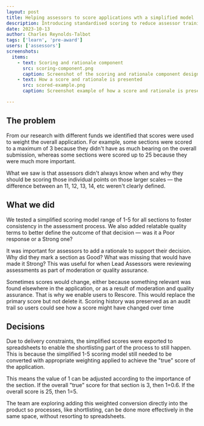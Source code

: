 ```yaml
---
layout: post
title: Helping assessors to score applications wth a simplified model
description: Introducing standardised scoring to reduce assessor training and improve cross-fund evaluation and comparison
date: 2023-10-13
author: Charles Reynolds-Talbot
tags: ['learn', 'pre-award'] 
users: ['assessors']
screenshots:
  items:
    - text: Scoring and rationale component
      src: scoring-component.png
      caption: Screenshot of the scoring and rationale component design implemented
    - text: How a score and rationale is presented
      src: scored-example.png
      caption: Screenshot example of how a score and rationale is presented to assessors

---
```


## The problem
From our research with different funds we identified that scores were used to weight the overall application. For example, some sections were scored to a maximum of 3 because they didn't have as much bearing on the overall submission, whereas some sections were scored up to 25 because they were much more important. 

What we saw is that assessors didn't always know when and why they should be scoring those individual points on those larger scales — the difference between an 11, 12, 13, 14, etc weren't clearly defined. 

## What we did
We tested a simplified scoring model range of 1-5 for all sections to foster consistency in the assessment process. We also added relatable quality terms to better define the outcome of that decision — was it a Poor response or a Strong one?

It was important for assessors to add a rationale to support their decision. Why did they mark a section as Good? What was missing that would have made it Strong? This was useful for when Lead Assessors were reviewing assessments as part of moderation or quality assurance. 

Sometimes scores would change, either because something relevant was found elsewhere in the application, or as a result of moderation and quality assurance. That is why we enable users to Rescore. This would replace the primary score but not delete it. Scoring history was preserved as an audit trail so users could see how a score might have changed over time

## Decisions
Due to delivery constraints, the simplified scores were exported to spreadsheets to enable the shortlisting part of the process to still happen. This is because the simplified 1-5 scoring model still needed to be converted with appropriate weighting applied to achieve the "true" score of the application.

This means the value of 1 can be adjusted according to the importance of the section. If the overall "true" score for that section is 3, then 1=0.6. If the overall score is 25, then 1=5. 

The team are exploring adding this weighted conversion directly into the product so processes, like shortlisting, can be done more effectively in the same space, without resorting to spreadsheets.